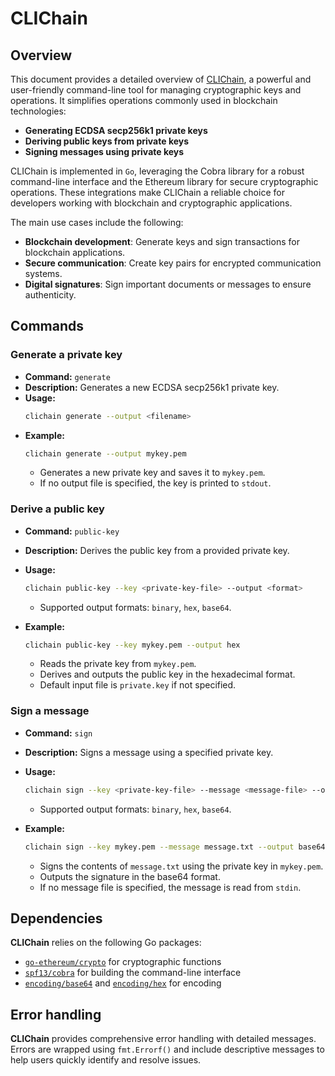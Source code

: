 ﻿---
sidebar_position: 2
---

# CLIChain

## Overview

This document provides a detailed overview of [CLIChain](../../../../../cmd/clichain/main.go), a powerful and user-friendly command-line tool for managing cryptographic keys and operations. It simplifies operations commonly used in blockchain technologies:

- **Generating ECDSA secp256k1 private keys**
- **Deriving public keys from private keys**
- **Signing messages using private keys**

CLIChain is implemented in `Go`, leveraging the Cobra library for a robust command-line interface and the Ethereum library for secure cryptographic operations. These integrations make CLIChain a reliable choice for developers working with blockchain and cryptographic applications.

The main use cases include the following:

- **Blockchain development**: Generate keys and sign transactions for blockchain applications.
- **Secure communication**: Create key pairs for encrypted communication systems.
- **Digital signatures**: Sign important documents or messages to ensure authenticity.

## Commands

### Generate a private key

- **Command:** `generate`
- **Description:** Generates a new ECDSA secp256k1 private key.
- **Usage:**  
  ```bash
  clichain generate --output <filename>
  ```
- **Example:**  
  ```bash
  clichain generate --output mykey.pem
   ```
  - Generates a new private key and saves it to `mykey.pem`.
  - If no output file is specified, the key is printed to `stdout`.

### Derive a public key

- **Command:** `public-key`

- **Description:** Derives the public key from a provided private key.

- **Usage:**

  ```bash
  clichain public-key --key <private-key-file> --output <format>
  ```
  - Supported output formats: `binary`, `hex`, `base64`.

- **Example:**

  ```bash
  clichain public-key --key mykey.pem --output hex
  ```
  - Reads the private key from `mykey.pem`.
  - Derives and outputs the public key in the hexadecimal format.
  - Default input file is `private.key` if not specified.

### Sign a message

- **Command:** `sign`

- **Description:** Signs a message using a specified private key.

- **Usage:**

  ```bash
  clichain sign --key <private-key-file> --message <message-file> --output <format>
  ```
  - Supported output formats: `binary`, `hex`, `base64`.

- **Example:**

  ```bash
  clichain sign --key mykey.pem --message message.txt --output base64
  ```
  - Signs the contents of `message.txt` using the private key in `mykey.pem`.
  - Outputs the signature in the base64 format.
  - If no message file is specified, the message is read from `stdin`.

## Dependencies

**CLIChain** relies on the following Go packages:

- [`go-ethereum/crypto`](https://github.com/ethereum/go-ethereum/tree/master/crypto) for cryptographic functions
- [`spf13/cobra`](https://github.com/spf13/cobra) for building the command-line interface
- [`encoding/base64`](https://pkg.go.dev/encoding/base64) and [`encoding/hex`](https://pkg.go.dev/encoding/hex) for encoding

## Error handling

**CLIChain** provides comprehensive error handling with detailed messages. Errors are wrapped using `fmt.Errorf()` and include descriptive messages to help users quickly identify and resolve issues.
